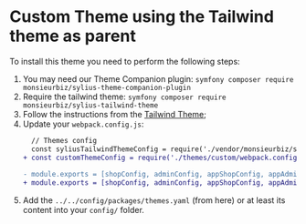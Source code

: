 # Custom Theme using the Tailwind theme as parent

To install this theme you need to perform the following steps:

1. You may need our Theme Companion plugin: `symfony composer require monsieurbiz/sylius-theme-companion-plugin`
2. Require the tailwind theme: `symfony composer require monsieurbiz/sylius-tailwind-theme`
3. Follow the instructions from the [Tailwind Theme](https://github.com/monsieurbiz/sylius-tailwind-theme#readme);
4. Update your `webpack.config.js`:
    ```diff
      // Themes config
      const syliusTailwindThemeConfig = require('./vendor/monsieurbiz/sylius-tailwind-theme/webpack.config');
    + const customThemeConfig = require('./themes/custom/webpack.config');
      
    - module.exports = [shopConfig, adminConfig, appShopConfig, appAdminConfig, syliusTailwindThemeConfig];
    + module.exports = [shopConfig, adminConfig, appShopConfig, appAdminConfig, syliusTailwindThemeConfig, customThemeConfig];
    ```
5. Add the `../../config/packages/themes.yaml` (from here) or at least its content into your `config/` folder.
